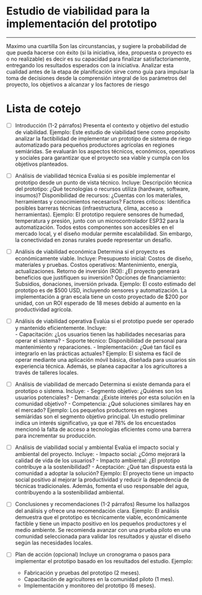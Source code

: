 # Estudio de viabilidad para la implementación del prototipo


---
Maximo una cuartilla
Son las circunstancias, y sugiere la probabilidad de que pueda hacerse con éxito (si la iniciativa, idea, propuesta o proyecto es o no realizable) es decir es su capacidad para finalizar satisfactoriamente, entregando los resultados esperados con la iniciativa. Analizar esta cualidad antes de la etapa de planificación sirve como guía para impulsar la toma de decisiones desde la comprensión integral de los parámetros del proyecto, los objetivos a alcanzar y los factores de riesgo

# Lista de cotejo
- [ ] Introducción (1-2 párrafos)
	Presenta el contexto y objetivo del estudio de viabilidad.
	Ejemplo:
		Este estudio de viabilidad tiene como propósito analizar la factibilidad de implementar un prototipo de sistema de riego automatizado para pequeños productores agrícolas en regiones semiáridas. Se evaluarán los aspectos técnicos, económicos, operativos y sociales para garantizar que el proyecto sea viable y cumpla con los objetivos planteados.

- [ ] Análisis de viabilidad técnica
	Evalúa si es posible implementar el prototipo desde un punto de vista técnico.
	Incluye:
		Descripción técnica del prototipo: ¿Qué tecnologías o recursos utiliza (hardware, software, insumos)?
		Disponibilidad de recursos: ¿Cuentas con los materiales, herramientas y conocimientos necesarios?
		Factores críticos: Identifica posibles barreras técnicas (infraestructura, clima, acceso a herramientas).
	Ejemplo:
		El prototipo requiere sensores de humedad, temperatura y presión, junto con un microcontrolador ESP32 para la automatización. Todos estos componentes son accesibles en el mercado local, y el diseño modular permite escalabilidad. Sin embargo, la conectividad en zonas rurales puede representar un desafío.

- [ ] Análisis de viabilidad económica
	Determina si el proyecto es económicamente viable.
	Incluye:
		Presupuesto inicial: Costos de diseño, materiales y pruebas.
		Costos operativos: Mantenimiento, energía, actualizaciones.
		Retorno de inversión (ROI): ¿El proyecto generará beneficios que justifiquen su inversión?
		Opciones de financiamiento: Subsidios, donaciones, inversión privada.
	Ejemplo:
		El costo estimado del prototipo es de $500 USD, incluyendo sensores y automatización. La implementación a gran escala tiene un costo proyectado de $200 por unidad, con un ROI esperado de 18 meses debido al aumento en la productividad agrícola.

- [ ] Análisis de viabilidad operativa
	Evalúa si el prototipo puede ser operado y mantenido eficientemente.
	Incluye:	
		- Capacitación: ¿Los usuarios tienen las habilidades necesarias para operar el sistema?
		- Soporte técnico: Disponibilidad de personal para mantenimiento y reparaciones.
		- Implementación: ¿Qué tan fácil es integrarlo en las prácticas actuales?
	Ejemplo:
		El sistema es fácil de operar mediante una aplicación móvil básica, diseñada para usuarios sin experiencia técnica. Además, se planea capacitar a los agricultores a través de talleres locales.

- [ ] Análisis de viabilidad de mercado
	Determina si existe demanda para el prototipo o sistema.
	Incluye:
		- Segmento objetivo: ¿Quiénes son los usuarios potenciales?
		- Demanda: ¿Existe interés por esta solución en la comunidad objetivo?
		- Competencia: ¿Qué soluciones similares hay en el mercado?
	Ejemplo:
		Los pequeños productores en regiones semiáridas son el segmento objetivo principal. Un estudio preliminar indica un interés significativo, ya que el 78% de los encuestados mencionó la falta de acceso a tecnologías eficientes como una barrera para incrementar su producción.

- [ ] Análisis de viabilidad social y ambiental
	Evalúa el impacto social y ambiental del proyecto.
	Incluye:
		- Impacto social: ¿Cómo mejorará la calidad de vida de los usuarios?
		- Impacto ambiental: ¿El prototipo contribuye a la sostenibilidad?
		- Aceptación: ¿Qué tan dispuesta está la comunidad a adoptar la solución?
	Ejemplo:
		El proyecto tiene un impacto social positivo al mejorar la productividad y reducir la dependencia de técnicas tradicionales. Además, fomenta el uso responsable del agua, contribuyendo a la sostenibilidad ambiental.

- [ ] Conclusiones y recomendaciones (1-2 párrafos)
	Resume los hallazgos del análisis y ofrece una recomendación clara.
	Ejemplo:
		El análisis demuestra que el prototipo es técnicamente viable, económicamente factible y tiene un impacto positivo en los pequeños productores y el medio ambiente. Se recomienda avanzar con una prueba piloto en una comunidad seleccionada para validar los resultados y ajustar el diseño según las necesidades locales.

- [ ] Plan de acción (opcional)
	Incluye un cronograma o pasos para implementar el prototipo basado en los resultados del estudio.
	Ejemplo:
	- Fabricación y pruebas del prototipo (2 meses).
	- Capacitación de agricultores en la comunidad piloto (1 mes).
	- Implementación y monitoreo del prototipo (6 meses).